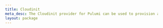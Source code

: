 ```yaml
---
title: Cloudinit
meta_desc: The Cloudinit provider for Pulumi can be used to provision any of the cloud resources available in Cloudinit.
layout: package
---
```

